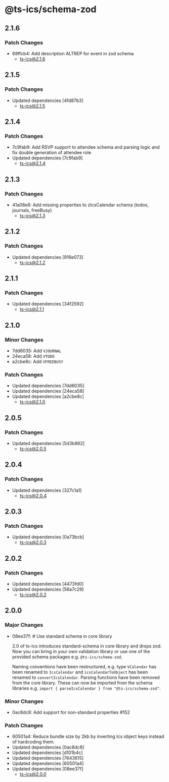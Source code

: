 # @ts-ics/schema-zod

## 2.1.6

### Patch Changes

- 69ffcb4: Add description ALTREP for event in zod schema
  - ts-ics@2.1.6

## 2.1.5

### Patch Changes

- Updated dependencies [4fd87b3]
  - ts-ics@2.1.5

## 2.1.4

### Patch Changes

- 7c9fab9: Add RSVP support to attendee schema and parsing logic and fix double generation of attendee role
- Updated dependencies [7c9fab9]
  - ts-ics@2.1.4

## 2.1.3

### Patch Changes

- 41a08e8: Add missing properties to zIcsCalendar schema (todos, journals, freeBusy)
  - ts-ics@2.1.3

## 2.1.2

### Patch Changes

- Updated dependencies [916e073]
  - ts-ics@2.1.2

## 2.1.1

### Patch Changes

- Updated dependencies [34f2592]
  - ts-ics@2.1.1

## 2.1.0

### Minor Changes

- 7dd6035: Add `VJOURNAL`
- 24eca58: Add `VTODO`
- a2cbe8c: Add `VFREEBUSY`

### Patch Changes

- Updated dependencies [7dd6035]
- Updated dependencies [24eca58]
- Updated dependencies [a2cbe8c]
  - ts-ics@2.1.0

## 2.0.5

### Patch Changes

- Updated dependencies [5d3b862]
  - ts-ics@2.0.5

## 2.0.4

### Patch Changes

- Updated dependencies [327c1a1]
  - ts-ics@2.0.4

## 2.0.3

### Patch Changes

- Updated dependencies [0a73bcb]
  - ts-ics@2.0.3

## 2.0.2

### Patch Changes

- Updated dependencies [4473fd0]
- Updated dependencies [56a7c29]
  - ts-ics@2.0.2

## 2.0.0

### Major Changes

- 08ee37f: # Use standard schema in core library

  2.0 of ts-ics introduces standard-schema in core library and drops zod. Now you can bring in your own validation library or use one of the provided schema packages e.g. `@ts-ics/schema-zod`.

  Naming conventions have been restructured, e.g. type `VCalendar` has been renamed to `IcsCalendar` and `icsCalendarToObject` has been renamed to `convertIcsCalendar`.
  Parsing functions have been removed from the core library. These can now be imported from the schema libraries e.g. `import { parseIcsCalendar } from "@ts-ics/schema-zod"`.

### Minor Changes

- 0ac8dc8: Add support for non-standard properties #152

### Patch Changes

- 60501a4: Reduce bundle size by 2kb by inverting Ics object keys instead of hardcoding them.
- Updated dependencies [0ac8dc8]
- Updated dependencies [d101b4c]
- Updated dependencies [7643615]
- Updated dependencies [60501a4]
- Updated dependencies [08ee37f]
  - ts-ics@2.0.0
